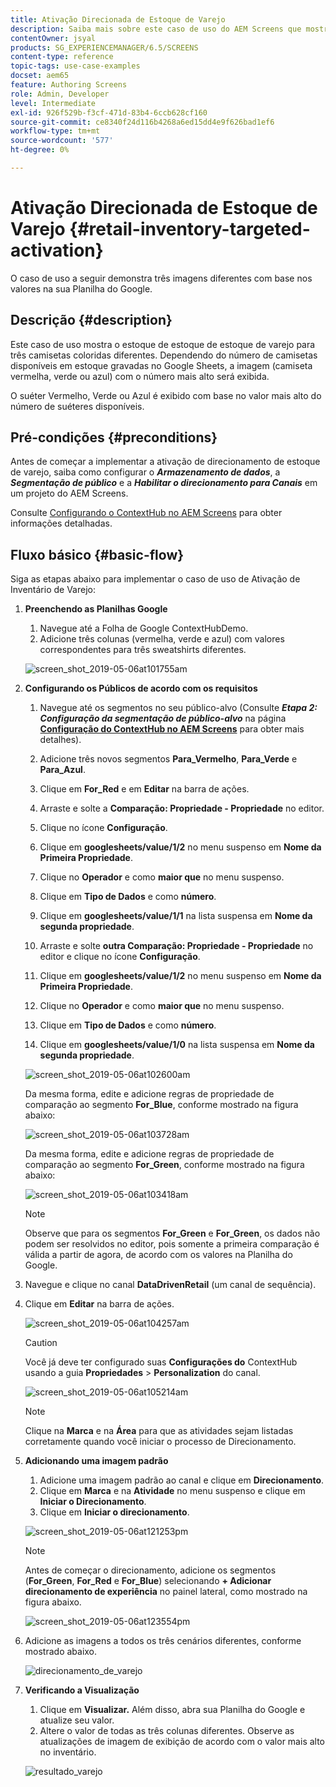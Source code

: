 ```yaml
---
title: Ativação Direcionada de Estoque de Varejo
description: Saiba mais sobre este caso de uso do AEM Screens que mostra o estoque de estoque de varejo para três camisetas coloridas diferentes.
contentOwner: jsyal
products: SG_EXPERIENCEMANAGER/6.5/SCREENS
content-type: reference
topic-tags: use-case-examples
docset: aem65
feature: Authoring Screens
role: Admin, Developer
level: Intermediate
exl-id: 926f529b-f3cf-471d-83b4-6ccb628cf160
source-git-commit: ce8340f24d116b4268a6ed15dd4e9f626bad1ef6
workflow-type: tm+mt
source-wordcount: '577'
ht-degree: 0%

---
```


# Ativação Direcionada de Estoque de Varejo {#retail-inventory-targeted-activation}

O caso de uso a seguir demonstra três imagens diferentes com base nos valores na sua Planilha do Google.

## Descrição {#description}

Este caso de uso mostra o estoque de estoque de estoque de varejo para três camisetas coloridas diferentes. Dependendo do número de camisetas disponíveis em estoque gravadas no Google Sheets, a imagem (camiseta vermelha, verde ou azul) com o número mais alto será exibida.

O suéter Vermelho, Verde ou Azul é exibido com base no valor mais alto do número de suéteres disponíveis.

## Pré-condições {#preconditions}

Antes de começar a implementar a ativação de direcionamento de estoque de varejo, saiba como configurar o ***Armazenamento de dados***, a ***Segmentação de público*** e a ***Habilitar o direcionamento para Canais*** em um projeto do AEM Screens.

Consulte [Configurando o ContextHub no AEM Screens](configuring-context-hub.md) para obter informações detalhadas.

## Fluxo básico {#basic-flow}

Siga as etapas abaixo para implementar o caso de uso de Ativação de Inventário de Varejo:

1. **Preenchendo as Planilhas Google**

   1. Navegue até a Folha de Google ContextHubDemo.
   1. Adicione três colunas (vermelha, verde e azul) com valores correspondentes para três sweatshirts diferentes.

   ![screen_shot_2019-05-06at101755am](assets/screen_shot_2019-05-06at101755am.png)

1. **Configurando os Públicos de acordo com os requisitos**

   1. Navegue até os segmentos no seu público-alvo (Consulte ***Etapa 2: Configuração da segmentação de público-alvo*** na página **[Configuração do ContextHub no AEM Screens](configuring-context-hub.md)** para obter mais detalhes).

   1. Adicione três novos segmentos **Para_Vermelho**, **Para_Verde** e **Para_Azul**.

   1. Clique em **For_Red** e em **Editar** na barra de ações.

   1. Arraste e solte a **Comparação: Propriedade - Propriedade** no editor.
   1. Clique no ícone **Configuração**.
   1. Clique em **googlesheets/value/1/2** no menu suspenso em **Nome da Primeira Propriedade**.
   1. Clique no **Operador** e como **maior que** no menu suspenso.
   1. Clique em **Tipo de Dados** e como **número**.
   1. Clique em **googlesheets/value/1/1** na lista suspensa em **Nome da segunda propriedade**.
   1. Arraste e solte **outra Comparação: Propriedade - Propriedade** no editor e clique no ícone **Configuração**.
   1. Clique em **googlesheets/value/1/2** no menu suspenso em **Nome da Primeira Propriedade**.
   1. Clique no **Operador** e como **maior que** no menu suspenso.
   1. Clique em **Tipo de Dados** e como **número**.
   1. Clique em **googlesheets/value/1/0** na lista suspensa em **Nome da segunda propriedade**.

   ![screen_shot_2019-05-06at102600am](assets/screen_shot_2019-05-06at102600am.png)

   Da mesma forma, edite e adicione regras de propriedade de comparação ao segmento **For_Blue**, conforme mostrado na figura abaixo:

   ![screen_shot_2019-05-06at103728am](assets/screen_shot_2019-05-06at103728am.png)

   Da mesma forma, edite e adicione regras de propriedade de comparação ao segmento **For_Green**, conforme mostrado na figura abaixo:

   ![screen_shot_2019-05-06at103418am](assets/screen_shot_2019-05-06at103418am.png)

   >[!NOTE]
   >
   >Observe que para os segmentos **For_Green** e **For_Green**, os dados não podem ser resolvidos no editor, pois somente a primeira comparação é válida a partir de agora, de acordo com os valores na Planilha do Google.

1. Navegue e clique no canal **DataDrivenRetail** (um canal de sequência).
1. Clique em **Editar** na barra de ações.

   ![screen_shot_2019-05-06at104257am](assets/screen_shot_2019-05-06at104257am.png)

   >[!CAUTION]
   >
   >Você já deve ter configurado suas **Configurações do** ContextHub **&#x200B;**&#x200B;usando a guia **Propriedades** > **Personalization** do canal.

   ![screen_shot_2019-05-06at105214am](assets/screen_shot_2019-05-06at105214am.png)

   >[!NOTE]
   >
   >Clique na **Marca** e na **Área** para que as atividades sejam listadas corretamente quando você iniciar o processo de Direcionamento.

1. **Adicionando uma imagem padrão**

   1. Adicione uma imagem padrão ao canal e clique em **Direcionamento**.
   1. Clique em **Marca** e na **Atividade** no menu suspenso e clique em **Iniciar o Direcionamento**.
   1. Clique em **Iniciar o direcionamento**.

   ![screen_shot_2019-05-06at121253pm](assets/screen_shot_2019-05-06at121253pm.png)

   >[!NOTE]
   >
   >Antes de começar o direcionamento, adicione os segmentos (**For_Green**, **For_Red** e **For_Blue**) selecionando **+ Adicionar direcionamento de experiência** no painel lateral, como mostrado na figura abaixo.

   ![screen_shot_2019-05-06at123554pm](assets/screen_shot_2019-05-06at123554pm.png)

1. Adicione as imagens a todos os três cenários diferentes, conforme mostrado abaixo.

   ![direcionamento_de_varejo](assets/retail_targeting.gif)

1. **Verificando a Visualização**

   1. Clique em **Visualizar.** Além disso, abra sua Planilha do Google e atualize seu valor.
   1. Altere o valor de todas as três colunas diferentes. Observe as atualizações de imagem de exibição de acordo com o valor mais alto no inventário.

   ![resultado_varejo](assets/retail_result.gif)
